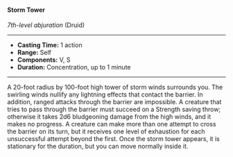 #### Storm Tower
*7th-level abjuration* (Druid)
___
- **Casting Time:** 1 action
- **Range:** Self
- **Components:** V, S
- **Duration:** Concentration, up to 1 minute
---
A 20-foot radius by 100-foot high tower of storm
winds surrounds you. The swirling winds nullify any
lightning effects that contact the barrier. In
addition, ranged attacks through the barrier are
impossible. A creature that tries to pass through the
barrier must succeed on a Strength saving throw;
otherwise it takes 2d6 bludgeoning damage from
the high winds, and it makes no progress. A
creature can make more than one attempt to cross
the barrier on its turn, but it receives one level of
exhaustion for each unsuccessful attempt beyond
the first.
Once the storm tower appears, it is stationary for
the duration, but you can move normally inside it.
